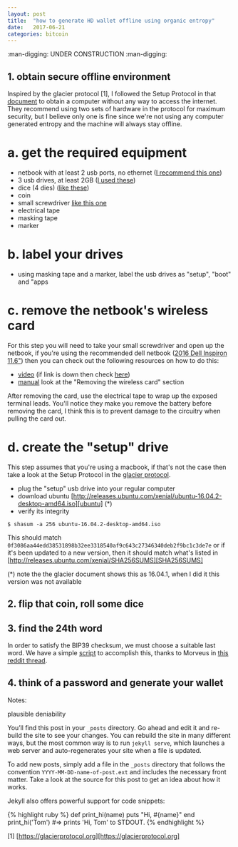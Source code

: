 ```yaml
---
layout: post
title:  "how to generate HD wallet offline using organic entropy"
date:   2017-06-21
categories: bitcoin
---
```


:man-digging: UNDER CONSTRUCTION :man-digging:

## 1. obtain secure offline environment

Inspired by the glacier protocol \[1\], I followed the Setup Protocol in that [document][glacier] to obtain a computer without any way to access the internet. They recommend using two sets of hardware in the protocol for maximum security, but I believe only one is fine since we're not using any computer generated entropy and the machine will always stay offline.

# a. get the required equipment

- netbook with at least 2 usb ports, no ethernet ([I recommend this one][dell])
- 3 usb drives, at least 2GB ([I used these][usb])
- dice (4 dies) ([like these][dice])
- coin
- small screwdriver [like this one][screwdriver]
- electrical tape
- masking tape
- marker

# b. label your drives

- using masking tape and a marker, label the usb drives as "setup", "boot" and "apps

# c. remove the netbook's wireless card

For this step you will need to take your small screwdriver and open up the netbook, if you're using the recommended dell netbook ([2016 Dell Inspiron 11.6"][dell]) then you can check out the following resources on how to do this:

- [video][video] (if link is down then check [here][video2])
- [manual][manual] look at the "Removing the wireless card" section

After removing the card, use the electrical tape to wrap up the exposed terminal leads. You'll notice they make you remove the battery before removing the card, I think this is to prevent damage to the circuitry when pulling the card out.

# d. create the "setup" drive

This step assumes that you're using a macbook, if that's not the case then take a look at the Setup Protocol in the [glacier protocol][glacier].

- plug the "setup" usb drive into your regular computer
- download ubuntu [http://releases.ubuntu.com/xenial/ubuntu-16.04.2-desktop-amd64.iso][ubuntu] (*)
- verify its integrity

`$ shasum -a 256 ubuntu-16.04.2-desktop-amd64.iso`

This should match `0f3086aa44edd38531898b32ee3318540af9c643c27346340deb2f9bc1c3de7e` or if it's been updated to a new version, then it should match what's listed in [http://releases.ubuntu.com/xenial/SHA256SUMS][SHA256SUMS]



(*) note the the glacier document shows this as 16.04.1, when I did it this version was not available



## 2. flip that coin, roll some dice


## 3. find the 24th word

In order to satisfy the BIP39 checksum, we must choose a suitable last word. We have a simple [script][script] to accomplish this, thanks to Morveus in [this reddit thread][reddit].

## 4. think of a password and generate your wallet


Notes:


plausible deniability

You’ll find this post in your `_posts` directory. Go ahead and edit it and re-build the site to see your changes. You can rebuild the site in many different ways, but the most common way is to run `jekyll serve`, which launches a web server and auto-regenerates your site when a file is updated.

To add new posts, simply add a file in the `_posts` directory that follows the convention `YYYY-MM-DD-name-of-post.ext` and includes the necessary front matter. Take a look at the source for this post to get an idea about how it works.

Jekyll also offers powerful support for code snippets:

{% highlight ruby %}
def print_hi(name)
  puts "Hi, #{name}"
end
print_hi('Tom')
#=> prints 'Hi, Tom' to STDOUT.
{% endhighlight %}

\[1\] [https://glacierprotocol.org][https://glacierprotocol.org]

[glacier]: https://github.com/apples0/blog/blob/master/Glacier.pdf
[dell]: https://www.amazon.com/Dell-Inspiron-Celeron-Processor-Windows/dp/B01H7Q4LG8/ref=sr_1_14?s=pc&ie=UTF8&qid=1471767727&sr=1-14&keywords=inspiron&refinements=p_85%3A2470955011
[usb]: https://www.amazon.com/SanDisk-Cruzer-Frustration-Free-Packaging-SDCZ36-008G-AFFP2/dp/B00E9W1UKY/ref=sr_1_7?ie=UTF8&qid=1485220606&sr=8-7&keywords=2GB+USB+drive
[dice]: https://www.amazon.com/Trademark-Poker-Grade-Serialized-Casino/dp/B00157YFJE/ref=sr_1_1?ie=UTF8&qid=1473894884&sr=8-1&keywords=casino+dice
[screwdriver]: https://www.amazon.com/TEKTON-2977-Phillips-Precision-Screwdriver/dp/B008TM1910/ref=sr_1_2?s=hi&ie=UTF8&qid=1476232469&sr=1-2&keywords=%2300+screwdriver
[video]: https://www.youtube.com/watch?v=nFYXQQPoh90
[video2]: https://www.youtube.com/watch?v=nFYXQQPoh90
[manual]: https://github.com/apples0/blog/blob/master/dell_manual.pdf
[ubuntu]: http://releases.ubuntu.com/xenial/ubuntu-16.04.2-desktop-amd64.iso
[reddit]: https://www.reddit.com/r/crypto/comments/684zvj/need_help_generating_lastword_checksum_for_bip39/dgvq3ca/
[script]: https://github.com/apples0/blog/blob/master/findlastword.py
[SHA256SUMS]: http://releases.ubuntu.com/xenial/SHA256SUMS